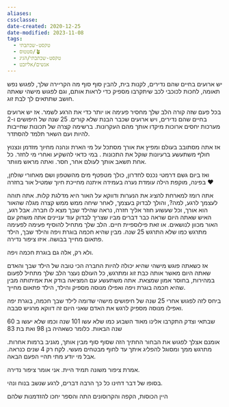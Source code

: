 ```yaml
---
aliases: 
cssclasse: 
date-created: 2020-12-25
date-modified: 2023-11-08
tags:
  - טקסט-שכתבתי
  - סטטוס/🪴
  - טקסט-שכתבתי/הגיג
  - אנשים/אליזבט
---
```


יש ארועים בחיים שהם נדירים, לקנות בית, להבין סוף סוף מה הקריירה שלך, לפגוש נפש תאומה, לחכות לכוכבי לכב שיתקרבו מספיק כדי לראות אותם,  וגם לפגוש מישהי שאתה חושב שתתאים לך לבת זוג.

בכל פעם שזה קורה הלב שלך מחסיר פעימה או יותר כדי את הרגע לשמר.
אז יש ארועים בחיים שהם נדירים, ויש ארועים שכבר הבנת שלא קורים. 25 שנה של חיפושים ו-2 מערכות יחסים ארוכות מיקדו אותך מהם העקרונות. ברשימה קצרה של תכונות שחייבות להיות ועם השאר תלמד להסתדר.

אז אתה מסתובב בעולם ומפיץ את אורך מסתכל על מי הארת ונהנה מחיוך מזדמן ונצנוץ חולף משתעשע ברעיונות שוקל את התכונות . במי כדאי להשקיע ואחרי מי לחזר. כל אחת תשאב אותך לעולם אחר, חסר. ואתה מראש מוותר.

ואז ביום גשם דרמטי נכנס לחדרון, כולך מטפטף מים מהשטפון
ושם מאחורי שולחן, בפינה, מוקפת הילה עומדת נערה בעמידה איתנה מחייכת חיוך שמטיל אור בחזרה ❤️

אתה רומז למארחת להציג את הנערות ודווקא על האור היא מדלגת קלות. אתה תוהה לעצמך לרגע, למה?, והולך לבדוק בעצמך, לאחר שיחה ממש ממש קצרה מגלה שהאור הוא אורך, וכל שעשוע חוזר אליך חזרה, נראה שהילד שבך מצא לו חברה.
אבל רגע, האיש שאתה היום שראה כבר דברים מביו שצריך לבדוק עוד עניינים אתה משחק עם האור מכוון לנושאים. או זאת פילוספיית חיים.
הלב שלך מתחיל להוסיף פעימה לפעימה מתרגש כמו שלא התרגש 25 שנה. מבין שהיא חכמה בוגרת ויפה
והילד שבך, הילד פתאום מחייך בבושה.
איזו ציפור נדירה.

ולא רק, אלה גם בוגרת חכמה ויפה.

אז כשאתה פוגש מישהי שהיא יכולה להיות החברה הכי טובה של הילד שבך והאדם שאתה היום מאשר אותה כבת זוג ומתרגש, כל העולם נעצר
הלב שלך מתחיל לפעום במהירות, בחוסר אמון שמצאת. אתה משתעשע עם המציאה בודק את אמיתותה מבין שהיא חכמה בוגרת ויפה ואפילו מנוסה מספיק
והילד, הילד פתאום מחייך.  

ביחס לזה לפגוש אחרי 25 שנה של חיפושים מישהי שדומה לילד שבך  חכמה, בוגרת יפה ואפילו מנוסה מספיק לרגש את האדם שאני היום זה דווקא מרגיש סבבה.

שבתאי וצדק התקרבו אלינו מאוד השבוע כמו שלא עשו 101 שנה וכמו שלא יעשו ב 60 שנה הבאות.
כלומר כשאהיה בן 98 ואת בת 83

אומנם אצלך לפגוש את הבחור החתיך הזה שסוף סוף מבין אותך, מגניב ברמות אחרות.  מתרגש ממך ומסוגל להפליג איתך עד לחוף מבטחים מעשי. לקח רק 4 שנים כנראה. אבל מי יודע מתי תהיי הפעם הבאה.

אמרת ציפור משונה תמיד היית. אני אומר ציפור נדירה.

בסופו של דבר דחינו כל כך הרבה דברים, לרגע שנשב בנוח ונהי.

היין הכוסות, הקפה והקרוסונים התה והספר יחכו להזדמנות שלהם
